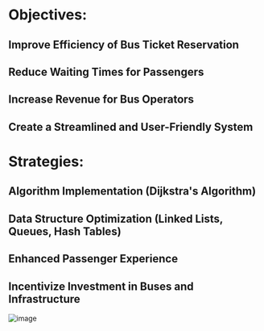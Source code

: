 # Objectives:
## Improve Efficiency of Bus Ticket Reservation
## Reduce Waiting Times for Passengers
## Increase Revenue for Bus Operators
## Create a Streamlined and User-Friendly System
# Strategies:
## Algorithm Implementation (Dijkstra's Algorithm)
## Data Structure Optimization (Linked Lists, Queues, Hash Tables)
## Enhanced Passenger Experience
## Incentivize Investment in Buses and Infrastructure
![image](https://github.com/user-attachments/assets/2c860f9f-7424-4082-a706-0eb0e73709ef)

